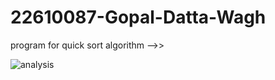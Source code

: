 # 22610087-Gopal-Datta-Wagh

program for quick sort algorithm -->>

![analysis](https://github.com/user-attachments/assets/4b119870-027c-4cce-9b27-d489021acd88)
